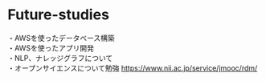 # Future-studies
・AWSを使ったデータベース構築<br>
・AWSを使ったアプリ開発<br>
・NLP、ナレッジグラフについて<br>
・オープンサイエンスについて勉強
https://www.nii.ac.jp/service/jmooc/rdm/
